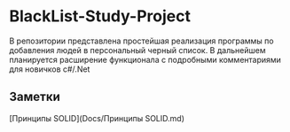 # BlackList-Study-Project
В репозитории представлена простейшая реализация программы по добавления людей в персональный черный список.
В дальнейшем планируется расширение функционала с подробными комментариями для новичков c#/.Net

## Заметки
[Принципы SOLID](Docs/Принципы SOLID.md)
